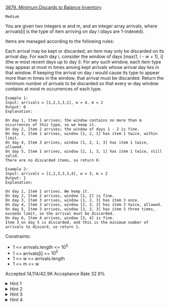 [3679. Minimum Discards to Balance Inventory](https://leetcode.com/problems/minimum-discards-to-balance-inventory/)

`Medium`

You are given two integers w and m, and an integer array arrivals, where arrivals[i] is the type of item arriving on day i (days are 1-indexed).

Items are managed according to the following rules:

Each arrival may be kept or discarded; an item may only be discarded on its arrival day.
For each day i, consider the window of days [max(1, i - w + 1), i] (the w most recent days up to day i):
For any such window, each item type may appear at most m times among kept arrivals whose arrival day lies in that window.
If keeping the arrival on day i would cause its type to appear more than m times in the window, that arrival must be discarded.
Return the minimum number of arrivals to be discarded so that every w-day window contains at most m occurrences of each type.

```
Example 1:
Input: arrivals = [1,2,1,3,1], w = 4, m = 2
Output: 0
Explanation:

On day 1, Item 1 arrives; the window contains no more than m occurrences of this type, so we keep it.
On day 2, Item 2 arrives; the window of days 1 - 2 is fine.
On day 3, Item 1 arrives, window [1, 2, 1] has item 1 twice, within limit.
On day 4, Item 3 arrives, window [1, 2, 1, 3] has item 1 twice, allowed.
On day 5, Item 1 arrives, window [2, 1, 3, 1] has item 1 twice, still valid.
There are no discarded items, so return 0.

Example 2:
Input: arrivals = [1,2,3,3,3,4], w = 3, m = 2
Output: 1
Explanation:

On day 1, Item 1 arrives. We keep it.
On day 2, Item 2 arrives, window [1, 2] is fine.
On day 3, Item 3 arrives, window [1, 2, 3] has item 3 once.
On day 4, Item 3 arrives, window [2, 3, 3] has item 3 twice, allowed.
On day 5, Item 3 arrives, window [3, 3, 3] has item 3 three times, exceeds limit, so the arrival must be discarded.
On day 6, Item 4 arrives, window [3, 4] is fine.
Item 3 on day 5 is discarded, and this is the minimum number of arrivals to discard, so return 1.
```

Constraints:

- 1 <= arrivals.length <= $10^5$
- 1 <= arrivals[i] <= $10^5$
- 1 <= w <= arrivals.length
- 1 <= m <= w
 

Accepted
14,114/42.9K
Acceptance Rate
32.9%

<details>
<summary>Hint 1</summary>

Use a sliding window of up to w days with two pointers left and right to represent the current interval.

</details>
<details>
<summary>Hint 2</summary>

Maintain a hash map cnt from item type to its current count in the window. When you advance right to day i, do cnt[arrivals[i]]++.

</details>
<details>
<summary>Hint 3</summary>

If the window size exceeds w (i.e. right - left + 1 > w), shrink it by doing cnt[arrivals[left]]-- and then left++.

</details>
<details>
<summary>Hint 4</summary>

After each increment, check if cnt[arrivals[right]] > m. If so, return right + 1 (the current 1‑based day). If you complete the loop with no violation, return 0.

</details>
